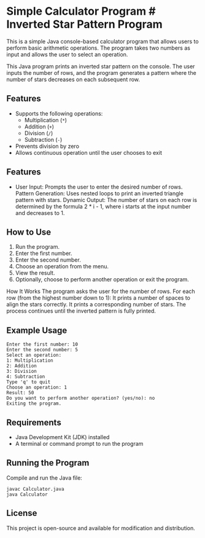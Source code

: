 # Simple Calculator Program  # Inverted Star Pattern Program

This is a simple Java console-based calculator program that allows users to perform basic arithmetic operations. The program takes two numbers as input and allows the user to select an operation.

This Java program prints an inverted star pattern on the console. The user inputs the number of rows, and the program generates a pattern where the number of stars decreases on each subsequent row.

## Features
- Supports the following operations:
  - Multiplication (`*`)
  - Addition (`+`)
  - Division (`/`)
  - Subtraction (`-`)
- Prevents division by zero
- Allows continuous operation until the user chooses to exit

## Features
- User Input: Prompts the user to enter the desired number of rows.
Pattern Generation: Uses nested loops to print an inverted triangle pattern with stars.
Dynamic Output: The number of stars on each row is determined by the formula 2 * i - 1, where i starts at the input number and decreases to 1.

## How to Use
1. Run the program.
2. Enter the first number.
3. Enter the second number.
4. Choose an operation from the menu.
5. View the result.
6. Optionally, choose to perform another operation or exit the program.

How It Works
The program asks the user for the number of rows.
For each row (from the highest number down to 1):
It prints a number of spaces to align the stars correctly.
It prints a corresponding number of stars.
The process continues until the inverted pattern is fully printed.

## Example Usage
```
Enter the first number: 10
Enter the second number: 5
Select an operation:
1: Multiplication
2: Addition
3: Division
4: Subtraction
Type 'q' to quit
Choose an operation: 1
Result: 50
Do you want to perform another operation? (yes/no): no
Exiting the program.
```

## Requirements
- Java Development Kit (JDK) installed
- A terminal or command prompt to run the program

## Running the Program
Compile and run the Java file:
```
javac Calculator.java
java Calculator
```

## License
This project is open-source and available for modification and distribution.


